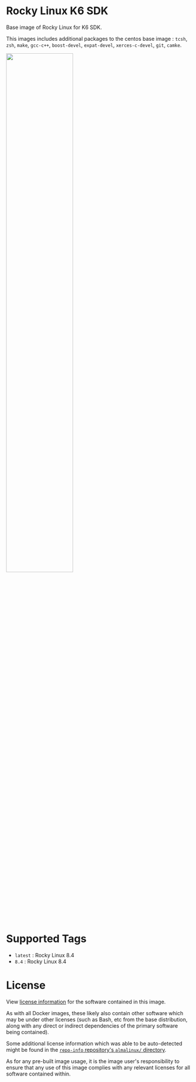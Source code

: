 # Rocky Linux K6 SDK

Base image of Rocky Linux for K6 SDK.

This images includes additional packages to the centos base image :
`tcsh`, `zsh`, `make`, `gcc-c++`,
`boost-devel`, `expat-devel`, `xerces-c-devel`, `git`, `camke`.


<img src="https://rockylinux.org/static/cover-569f1cd3c153cf34a66264dd3458b34d.png" width=60%>



# Supported Tags

* `latest` : Rocky Linux 8.4
* `8.4` : Rocky Linux 8.4

# License

View [license information]()
for the software contained in this image.

As with all Docker images, these likely also contain other software
which may be under other licenses (such as Bash, etc from the base
distribution, along with any direct or indirect dependencies of
the primary software being contained).

Some additional license information which was able to be auto-detected
might be found in the
[`repo-info` repository's `almalinux/` directory]().

As for any pre-built image usage, it is the image user's responsibility
to ensure that any use of this image complies with any relevant licenses
for all software contained within.
